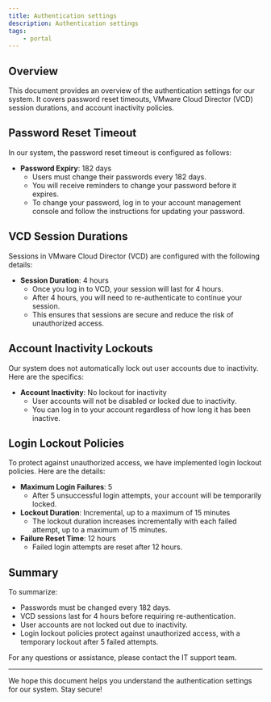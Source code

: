 ```yaml
---
title: Authentication settings
description: Authentication settings
tags:
    - portal
---
```


## Overview
This document provides an overview of the authentication settings for our system. It covers password reset timeouts, VMware Cloud Director (VCD) session durations, and account inactivity policies.

## Password Reset Timeout
In our system, the password reset timeout is configured as follows:

- **Password Expiry**: 182 days
  - Users must change their passwords every 182 days.
  - You will receive reminders to change your password before it expires.
  - To change your password, log in to your account management console and follow the instructions for updating your password.

## VCD Session Durations
Sessions in VMware Cloud Director (VCD) are configured with the following details:

- **Session Duration**: 4 hours
  - Once you log in to VCD, your session will last for 4 hours.
  - After 4 hours, you will need to re-authenticate to continue your session.
  - This ensures that sessions are secure and reduce the risk of unauthorized access.

## Account Inactivity Lockouts
Our system does not automatically lock out user accounts due to inactivity. Here are the specifics:

- **Account Inactivity**: No lockout for inactivity
  - User accounts will not be disabled or locked due to inactivity.
  - You can log in to your account regardless of how long it has been inactive.

## Login Lockout Policies
To protect against unauthorized access, we have implemented login lockout policies. Here are the details:

- **Maximum Login Failures**: 5
  - After 5 unsuccessful login attempts, your account will be temporarily locked.
- **Lockout Duration**: Incremental, up to a maximum of 15 minutes
  - The lockout duration increases incrementally with each failed attempt, up to a maximum of 15 minutes.
- **Failure Reset Time**: 12 hours
  - Failed login attempts are reset after 12 hours.

## Summary
To summarize:

- Passwords must be changed every 182 days.
- VCD sessions last for 4 hours before requiring re-authentication.
- User accounts are not locked out due to inactivity.
- Login lockout policies protect against unauthorized access, with a temporary lockout after 5 failed attempts.

For any questions or assistance, please contact the IT support team.

---

We hope this document helps you understand the authentication settings for our system. Stay secure!
